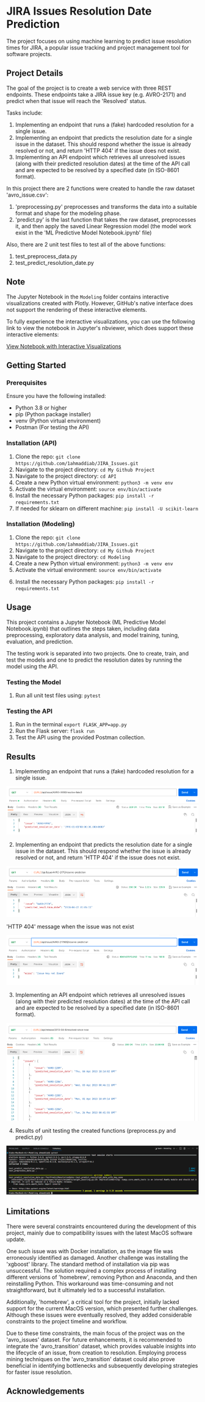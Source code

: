 # JIRA Issues Resolution Date Prediction

The project focuses on using machine learning to predict issue resolution times for JIRA, a popular issue tracking and project management tool for software projects.

## Project Details

The goal of the project is to create a web service with three REST endpoints. These endpoints take a JIRA issue key (e.g. AVRO-2171) and predict when that issue will reach the 'Resolved' status.

Tasks include:

1. Implementing an endpoint that runs a (fake) hardcoded resolution for a single issue.
2. Implementing an endpoint that predicts the resolution date for a single issue in the dataset. This should respond whether the issue is already resolved or not, and return 'HTTP 404' if the issue does not exist.
3. Implementing an API endpoint which retrieves all unresolved issues (along with their predicted resolution dates) at the time of the API call and are expected to be resolved by a specified date (in ISO-8601 format).


In this project there are 2 functions were created to handle the raw dataset 'avro_issue.csv':

1. 'preprocessing.py' preprocesses and transforms the data into a suitable format and shape for the modeling phase.
2. 'predict.py' is the last function that takes the raw dataset, preprocesses it, and then apply the saved Linear Regression model (the model work exist in the 'ML Predictive Model Notebook.ipynb' file) 


Also, there are 2 unit test files to test all of the above functions:
1. test_preprocess_data.py
2. test_predict_resolution_date.py

## Note
The Jupyter Notebook in the `Modeling` folder contains interactive visualizations created with Plotly. However, GitHub's native interface does not support the rendering of these interactive elements. 

To fully experience the interactive visualizations, you can use the following link to view the notebook in Jupyter's nbviewer, which does support these interactive elements:

[View Notebook with Interactive Visualizations](https://nbviewer.org/github/1ahmaddiab/JIRA_Issues/blob/master/Modeling/ML%20Predictive%20Model%20Notebook.ipynb)


## Getting Started

### Prerequisites

Ensure you have the following installed:

- Python 3.8 or higher
- pip (Python package installer)
- venv (Python virtual environment)
- Postman (For testing the API)

### Installation (API)

1. Clone the repo: `git clone https://github.com/1ahmaddiab/JIRA_Issues.git`
2. Navigate to the project directory: `cd My Github Project`
3. Navigate to the project directory: `cd API`
4. Create a new Python virtual environment: `python3 -m venv env`
5. Activate the virtual environment: `source env/bin/activate`
6. Install the necessary Python packages: `pip install -r requirements.txt`
7. If needed for sklearn on different machine: `pip install -U scikit-learn`



### Installation (Modeling)

1. Clone the repo: `git clone https://github.com/1ahmaddiab/JIRA_Issues.git`
2. Navigate to the project directory: `cd My Github Project`
3. Navigate to the project directory: `cd Modeling`
4. Create a new Python virtual environment: `python3 -m venv env`
5. Activate the virtual environment: `source env/bin/activate`
<!-- 6. Run in the terminal to install xgboost well: `brew install cmake` -->
6. Install the necessary Python packages: `pip install -r requirements.txt`



## Usage

This project contains a Jupyter Notebook (ML Predictive Model Notebook.ipynb) that outlines the steps taken, including data preprocessing, exploratory data analysis, and model training, tuning, evaluation, and prediction.

The testing work is separated into two projects. One to create, train, and test the models and one to predict the resolution dates by running the model using the API.

### Testing the Model

1. Run all unit test files using: `pytest`

### Testing the API

1. Run in the terminal `export FLASK_APP=app.py`
2. Run the Flask server: `flask run`
3. Test the API using the provided Postman collection.


## Results

1. Implementing an endpoint that runs a (fake) hardcoded resolution for a single issue.

![](images/API_endpoint_1.png)

2. Implementing an endpoint that predicts the resolution date for a single issue in the dataset. This should respond whether the issue is already resolved or not, and return 'HTTP 404' if the issue does not exist.

![](images/API_endpoint_2a.png)


'HTTP 404' message when the issue was not exist

![](images/API_endpoint_2b.png)


3. Implementing an API endpoint which retrieves all unresolved issues (along with their predicted resolution dates) at the time of the API call and are expected to be resolved by a specified date (in ISO-8601 format).

![](images/API_endpoint_3.png)


4. Results of unit testing the created functions (preprocess.py and predict.py)

![](images/unit_testing_results.png)


## Limitations

There were several constraints encountered during the development of this project, mainly due to compatibility issues with the latest MacOS software update.

One such issue was with Docker installation, as the image file was erroneously identified as damaged. Another challenge was installing the 'xgboost' library. The standard method of installation via pip was unsuccessful. The solution required a complex process of installing different versions of 'homebrew', removing Python and Anaconda, and then reinstalling Python. This workaround was time-consuming and not straightforward, but it ultimately led to a successful installation.

Additionally, 'homebrew', a critical tool for the project, initially lacked support for the current MacOS version, which presented further challenges. Although these issues were eventually resolved, they added considerable constraints to the project timeline and workflow.

Due to these time constraints, the main focus of the project was on the 'avro_issues' dataset. For future enhancements, it is recommended to integrate the 'avro_transition' dataset, which provides valuable insights into the lifecycle of an issue, from creation to resolution. Employing process mining techniques on the 'avro_transition' dataset could also prove beneficial in identifying bottlenecks and subsequently developing strategies for faster issue resolution.


## Acknowledgements

